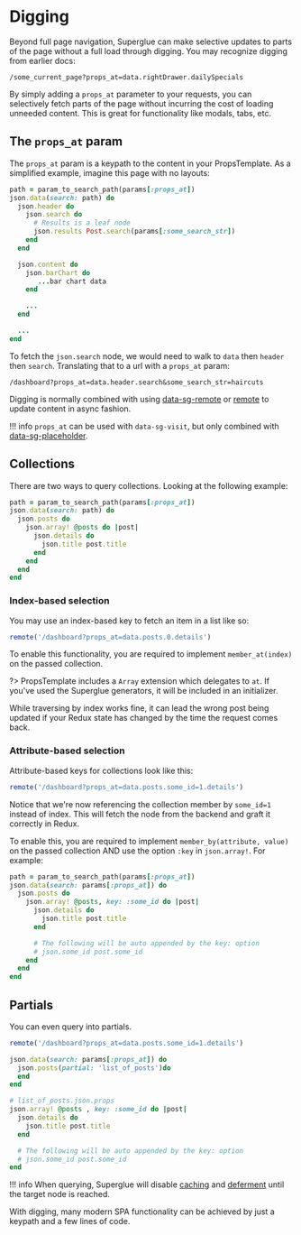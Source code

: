 # Digging

Beyond full page navigation, Superglue can make selective updates to parts of
the page without a full load through digging. You may recognize digging from
earlier docs:

```
/some_current_page?props_at=data.rightDrawer.dailySpecials
```

By simply adding a `props_at` parameter to your requests, you can selectively
fetch parts of the page without incurring the cost of loading unneeded content. This
is great for functionality like modals, tabs, etc.

## The `props_at` param

The `props_at` param is a keypath to the content in your PropsTemplate. As a simplified
example, imagine this page with no layouts:

```ruby
path = param_to_search_path(params[:props_at])
json.data(search: path) do
  json.header do
    json.search do
      # Results is a leaf node
      json.results Post.search(params[:some_search_str])
    end
  end

  json.content do
    json.barChart do
       ...bar chart data
    end

    ...
  end

  ...
end
```

To fetch the `json.search` node, we would need to walk to `data` then `header`
then `search`. Translating that to a url with a `props_at` param:

```
/dashboard?props_at=data.header.search&some_search_str=haircuts
```

Digging is normally combined with using [data-sg-remote] or [remote] to update
content in async fashion.

!!! info
    `props_at` can be used with `data-sg-visit`, but only combined with
    [data-sg-placeholder].

[data-sg-placeholder]: ./ujs.md#data-sg-placeholder
[data-sg-remote]: ./ujs.md#data-sg-remote
[remote]: ./requests.md#remote


## Collections
There are two ways to query collections. Looking at the following example:

```ruby
path = param_to_search_path(params[:props_at])
json.data(search: path) do
  json.posts do
    json.array! @posts do |post|
      json.details do
        json.title post.title
      end
    end
  end
end
```

### Index-based selection
You may use an index-based key to fetch an item in a list like so:

```js
remote('/dashboard?props_at=data.posts.0.details')
```

To enable this functionality, you are required to implement `member_at(index)`
on the passed collection.

?> PropsTemplate includes a `Array` extension which delegates to `at`. If you've
used the Superglue generators, it will be included in an initializer.

While traversing by index works fine, it can lead the wrong post being updated
if your Redux state has changed by the time the request comes back.

### Attribute-based selection
Attribute-based keys for collections look like this:

```js
remote('/dashboard?props_at=data.posts.some_id=1.details')
```

Notice that we're now referencing the collection member by `some_id=1` instead
of index. This will fetch the node from the backend and graft it correctly in
Redux.

To enable this, you are required to implement `member_by(attribute, value)` on
the passed collection AND use the option `:key` in `json.array!`. For example:

```ruby
path = param_to_search_path(params[:props_at])
json.data(search: params[:props_at]) do
  json.posts do
    json.array! @posts, key: :some_id do |post|
      json.details do
        json.title post.title
      end

      # The following will be auto appended by the key: option
      # json.some_id post.some_id
    end
  end
end
```

## Partials

You can even query into partials.

```js
remote('/dashboard?props_at=data.posts.some_id=1.details')
```

```ruby
json.data(search: params[:props_at]) do
  json.posts(partial: 'list_of_posts')do
  end
end
```

```ruby
# list_of_posts.json.props
json.array! @posts , key: :some_id do |post|
  json.details do
    json.title post.title
  end

  # The following will be auto appended by the key: option
  # json.some_id post.some_id
end
```

!!! info
    When querying, Superglue will disable
    [caching](https://github.com/thoughtbot/props_template#caching) and
    [deferment](https://github.com/thoughtbot/props_template#deferment) until the
    target node is reached.

With digging, many modern SPA functionality can be achieved by just a keypath and a
few lines of code.

[PropsTemplate]: https://github.com/thoughtbot/props_template

